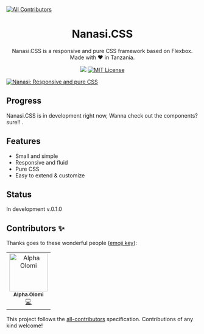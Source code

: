 
[![All Contributors](https://img.shields.io/badge/all_contributors-1-orange.svg?style=flat-square)](#contributors)
<h1 align="center">Nanasi.CSS</h1>
<p align="center">Nanasi.CSS is a responsive and pure CSS framework based on Flexbox. Made with ❤️ in Tanzania.</p>


<p align="center">
  <a href="#"><img src="https://img.shields.io/badge/Maintained%3F-yes-green.svg"></a>
  <a href="https://opensource.org/licenses/MIT"><img src="https://img.shields.io/github/license/Spiderpig86/Cirrus.svg" alt="MIT License"></a>
</p>

<a align="center" href="https://gxvr.github.io/Nanasi-CSS/"> <img src="https://raw.githubusercontent.com/gxvr/Nanasi-CSS/master/docs/images/nanasi-logo.png" alt="Nanasi: Responsive and pure CSS" style="max-width:100%;"></a>


## Progress

Nanasi.CSS is in development right now, Wanna check out the components? sure!! .

## Features

* Small and simple
* Responsive and fluid
* Pure CSS
* Easy to extend & customize



## Status

In development v.0.1.0

## Contributors ✨

Thanks goes to these wonderful people ([emoji key](https://allcontributors.org/docs/en/emoji-key)):

<!-- ALL-CONTRIBUTORS-LIST:START - Do not remove or modify this section -->
<!-- prettier-ignore -->
<table>
  <tr>
    <td align="center"><a href="https://alphaolomi.com"><img src="https://avatars0.githubusercontent.com/u/10551599?v=4" width="100px;" alt="Alpha Olomi"/><br /><sub><b>Alpha Olomi</b></sub></a><br /><a href="https://github.com/gxvr/Nanasi-CSS/commits?author=alphaolomi" title="Code">💻</a></td>
  </tr>
</table>

<!-- ALL-CONTRIBUTORS-LIST:END -->

This project follows the [all-contributors](https://github.com/all-contributors/all-contributors) specification. Contributions of any kind welcome!